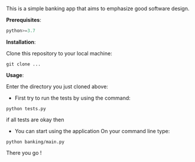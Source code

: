 This is a simple banking app that aims to emphasize good software design.

**Prerequisites**:

```python
python>=3.7
```

**Installation**:

Clone this repository to your local machine:

```git
git clone ...
```

**Usage**:

Enter the directory you just cloned above:

- First try to run the tests by using the command:

```
python tests.py
```
if all tests are okay then

- You can start using the application
On your command line type:

```
python banking/main.py
```

There you go !